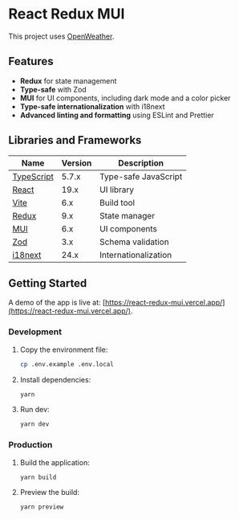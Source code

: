
# React Redux MUI

This project uses [OpenWeather](https://openweathermap.org/).

## Features

- **Redux** for state management
- **Type-safe** with Zod
- **MUI** for UI components, including dark mode and a color picker
- **Type-safe internationalization** with i18next
- **Advanced linting and formatting** using ESLint and Prettier

## Libraries and Frameworks

| **Name**                                      | **Version** | **Description**       |  
|-----------------------------------------------|-------------|-----------------------|  
| [TypeScript](https://www.typescriptlang.org/) | 5.7.x       | Type-safe JavaScript  |  
| [React](https://react.dev/)                   | 19.x        | UI library            |  
| [Vite](https://vite.dev/)                     | 6.x         | Build tool            |  
| [Redux](https://redux.js.org/)                | 9.x         | State manager         |  
| [MUI](https://mui.com/)                       | 6.x         | UI components         |  
| [Zod](https://zod.dev/)                       | 3.x         | Schema validation     |  
| [i18next](https://www.i18next.com/)           | 24.x        | Internationalization  |  

## Getting Started

A demo of the app is live at: [https://react-redux-mui.vercel.app/](https://react-redux-mui.vercel.app/).

### Development

1. Copy the environment file:
   ```bash  
   cp .env.example .env.local
   ``` 

2. Install dependencies:
    ```bash  
   yarn
   ``` 

3. Run dev:
   ```bash  
   yarn dev
   ``` 

### Production

1. Build the application:
   ```bash  
   yarn build
   ``` 

2. Preview the build:
    ```bash  
   yarn preview
   ```